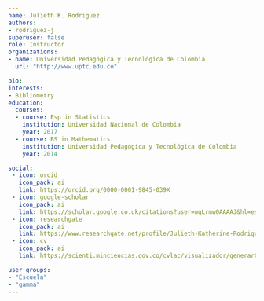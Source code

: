 ```yaml
---
name: Julieth K. Rodriguez
authors:
- rodriguez-j
superuser: false
role: Instructor 
organizations:
- name: Universidad Pedagógica y Tecnológica de Colombia
  url: "http://www.uptc.edu.co"

bio: 
interests:
- Bibliometry
education:
  courses:
  - course: Esp in Statistics
    institution: Universidad Nacional de Colombia
    year: 2017
  - course: BS in Mathematics
    institution: Universidad Pedagógica y Tecnológica de Colombia
    year: 2014

social:
 - icon: orcid
   icon_pack: ai
   link: https://orcid.org/0000-0001-9845-039X
 - icon: google-scholar
   icon_pack: ai
   link: https://scholar.google.co.uk/citations?user=wqLrmw0AAAAJ&hl=es
 - icon: researchgate
   icon_pack: ai
   link: https://www.researchgate.net/profile/Julieth-Katherine-Rodriguez-Gutierrez
 - icon: cv
   icon_pack: ai
   link: https://scienti.minciencias.gov.co/cvlac/visualizador/generarCurriculoCv.do?cod_rh=0001490978

user_groups:
- "Escuela"
- "gamma"
---
```


